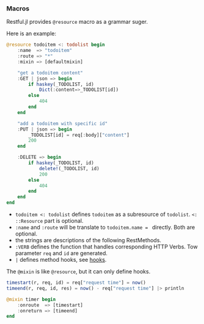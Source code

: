 ### Macros

Restful.jl provides `@resource` macro as a grammar suger.

Here is an example:

```julia
@resource todoitem <: todolist begin
    :name  => "todoitem"
    :route => "*"
    :mixin => [defaultmixin]

    "get a todoitem content"
    :GET | json => begin
        if haskey(_TODOLIST, id)
            Dict(:content=>_TODOLIST[id])
        else
            404
        end
    end

    "add a todoitem with specific id"
    :PUT | json => begin
        _TODOLIST[id] = req[:body]["content"]
        200
    end

    :DELETE => begin
        if haskey(_TODOLIST, id)
            delete!(_TODOLIST, id)
            200
        else
            404
        end
    end
end
```

- `todoitem <: todolist` defines `todoitem` as a subresource of `todolist`. `<: ::Resource` part is optional.
- `:name` and `:route` will be translate to `todoitem.name = ` directly. Both are optional.
- the strings are descriptions of the following RestMethods.
- `:VERB` defines the function that handles corresponding HTTP Verbs. Tow parameter `req` and `id` are generated.
- `|` defines method hooks, see [hooks](hooks.html).

The `@mixin` is like `@resource`, but it can only define hooks.

```julia
timestart(r, req, id) = req["request time"] = now()
timeend(r, req, id, res) = now() - req["request time"] |> println

@mixin timer begin
    :onroute  => [timestart]
    :onreturn => [timeend]
end
```
